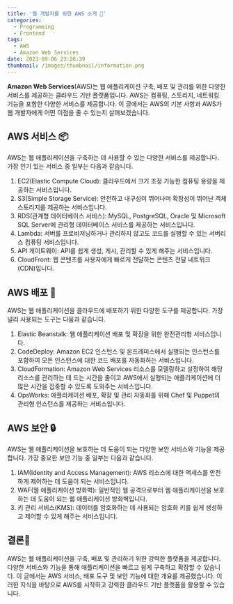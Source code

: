```yaml
---
title: '웹 개발자를 위한 AWS 소개 🚀'
categories:
  - Programming
  - Frontend
tags:
  - AWS
  - Amazon Web Services
date: 2023-09-06 23:28:39
thumbnail: /images/thumbnail/information.png
---
```


**Amazon Web Services**(AWS)는 웹 애플리케이션 구축, 배포 및 관리를 위한 다양한 서비스를 제공하는 클라우드 기반 플랫폼입니다. AWS는 컴퓨팅, 스토리지, 네트워킹 기능을 포함한 다양한 서비스를 제공합니다. 이 글에서는 AWS의 기본 사항과 AWS가 웹 개발자에게 어떤 이점을 줄 수 있는지 살펴보겠습니다.

## AWS 서비스 📦

AWS는 웹 애플리케이션을 구축하는 데 사용할 수 있는 다양한 서비스를 제공합니다. 가장 인기 있는 서비스 중 일부는 다음과 같습니다.

1. EC2(Elastic Compute Cloud): 클라우드에서 크기 조정 가능한 컴퓨팅 용량을 제공하는 서비스입니다.
2. S3(Simple Storage Service): 안전하고 내구성이 뛰어나며 확장성이 뛰어난 객체 스토리지를 제공하는 서비스입니다.
3. RDS(관계형 데이터베이스 서비스): MySQL, PostgreSQL, Oracle 및 Microsoft SQL Server에 관리형 데이터베이스 서비스를 제공하는 서비스입니다.
4. Lambda: 서버를 프로비저닝하거나 관리하지 않고도 코드를 실행할 수 있는 서버리스 컴퓨팅 서비스입니다.
5. API 게이트웨이: API를 쉽게 생성, 게시, 관리할 수 있게 해주는 서비스입니다.
6. CloudFront: 웹 콘텐츠를 사용자에게 빠르게 전달하는 콘텐츠 전달 네트워크(CDN)입니다.

## AWS 배포 🚀

AWS는 웹 애플리케이션을 클라우드에 배포하기 위한 다양한 도구를 제공합니다. 가장 널리 사용되는 도구는 다음과 같습니다.

1. Elastic Beanstalk: 웹 애플리케이션 배포 및 확장을 위한 완전관리형 서비스입니다.
2. CodeDeploy: Amazon EC2 인스턴스 및 온프레미스에서 실행되는 인스턴스를 포함하여 모든 인스턴스에 대한 코드 배포를 자동화하는 서비스입니다.
3. CloudFormation: Amazon Web Services 리소스를 모델링하고 설정하여 해당 리소스를 관리하는 데 드는 시간을 줄이고 AWS에서 실행되는 애플리케이션에 더 많은 시간을 집중할 수 있도록 도와주는 서비스입니다.
4. OpsWorks: 애플리케이션 배포, 확장 및 관리 자동화를 위해 Chef 및 Puppet의 관리형 인스턴스를 제공하는 서비스입니다.

## AWS 보안 🔒

AWS는 웹 애플리케이션을 보호하는 데 도움이 되는 다양한 보안 서비스와 기능을 제공합니다. 가장 중요한 보안 기능 중 일부는 다음과 같습니다.

1. IAM(Identity and Access Management): AWS 리소스에 대한 액세스를 안전하게 제어하는 ​​데 도움이 되는 서비스입니다.
2. WAF(웹 애플리케이션 방화벽): 일반적인 웹 공격으로부터 웹 애플리케이션을 보호하는 데 도움이 되는 웹 애플리케이션 방화벽입니다.
3. 키 관리 서비스(KMS): 데이터를 암호화하는 데 사용되는 암호화 키를 쉽게 생성하고 제어할 수 있게 해주는 서비스입니다.

## 결론🔑

AWS는 웹 애플리케이션을 구축, 배포 및 관리하기 위한 강력한 플랫폼을 제공합니다. 다양한 서비스와 기능을 통해 애플리케이션을 빠르고 쉽게 구축하고 확장할 수 있습니다. 이 글에서는 AWS 서비스, 배포 도구 및 보안 기능에 대한 개요를 제공했습니다. 이러한 지식을 바탕으로 AWS를 시작하고 강력한 클라우드 기반 플랫폼을 활용할 수 있습니다.
